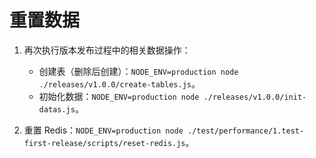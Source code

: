 # 重置数据

1. 再次执行版本发布过程中的相关数据操作：

   - 创建表（删除后创建）：`NODE_ENV=production node ./releases/v1.0.0/create-tables.js`。
   - 初始化数据：`NODE_ENV=production node ./releases/v1.0.0/init-datas.js`。

2. 重置 Redis：`NODE_ENV=production node ./test/performance/1.test-first-release/scripts/reset-redis.js`。
